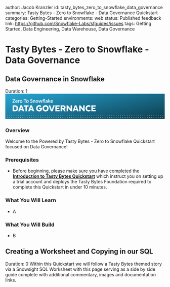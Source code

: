 author: Jacob Kranzler
id: tasty_bytes_zero_to_snowflake_data_governance
summary: Tasty Bytes - Zero to Snowflake - Data Governance Quickstart
categories: Getting-Started
environments: web
status: Published 
feedback link: https://github.com/Snowflake-Labs/sfguides/issues
tags: Getting Started, Data Engineering, Data Warehouse, Data Governance


# Tasty Bytes - Zero to Snowflake - Data Governance
<!-- ------------------------ -->

## Data Governance in Snowflake 
Duration: 1
<img src = "assets/data_governance_header.png">

### Overview
Welcome to the Powered by Tasty Bytes - Zero to Snowflake Quickstart focused on Data Governance!

### Prerequisites
- Before beginning, please make sure you have completed the [**Introduction to Tasty Bytes Quickstart**](https://quickstarts.snowflake.com/guide/tasty_bytes_introduction/) which instruct you on setting up a trial account and deploys the Tasty Bytes Foundation required to complete this Quickstart in under 10 minutes.

### What You Will Learn
- A

### What You Will Build
- B

## Creating a Worksheet and Copying in our SQL
Duration: 0
Within this Quickstart we will follow a Tasty Bytes themed story via a Snowsight SQL Worksheet with this page serving as a side by side guide complete with additional commentary, images and documentation links.